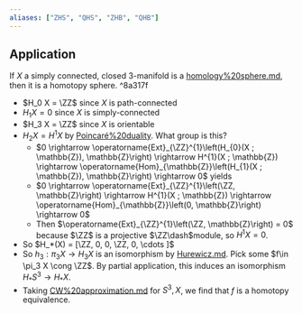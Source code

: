 ```yaml
---
aliases: ["ZHS", "QHS", "ZHB", "QHB"]
---
```


## Application
If $X$ a simply connected, closed 3-manifold is a [homology%20sphere.md](), then it is a homotopy sphere.  ^8a317f

- $H_0 X = \ZZ$ since $X$ is path-connected
- $H_1 X = 0$ since $X$ is simply-connected
- $H_3 X = \ZZ$ since $X$ is orientable
- $H_2 X = H^1 X$ by [Poincaré%20duality](Poincaré%20duality). What group is this?
  - $0 \rightarrow \operatorname{Ext}_{\ZZ}^{1}\left(H_{0}(X ; \mathbb{Z}), \mathbb{Z}\right) \rightarrow H^{1}(X ; \mathbb{Z}) \rightarrow \operatorname{Hom}_{\mathbb{Z}}\left(H_{1}(X ; \mathbb{Z}), \mathbb{Z}\right) \rightarrow 0$ yields
  - $0 \rightarrow \operatorname{Ext}_{\ZZ}^{1}\left(\ZZ, \mathbb{Z}\right) \rightarrow H^{1}(X ; \mathbb{Z}) \rightarrow \operatorname{Hom}_{\mathbb{Z}}\left(0, \mathbb{Z}\right) \rightarrow 0$
  - Then $\operatorname{Ext}_{\ZZ}^{1}\left(\ZZ, \mathbb{Z}\right) = 0$ because $\ZZ$ is a projective $\ZZ\dash$module, so $H^1 X = 0$.
- So $H_*(X) = [\ZZ, 0, 0, \ZZ, 0, \cdots ]$
- So $h_3: \pi_3 X \to H_3 X$ is an isomorphism by [Hurewicz.md](../Hurewicz.md). Pick some $f\in \pi_3 X \cong \ZZ$. By partial application, this induces an isomorphism $H_* S^3 \to H_* X$.
- Taking [CW%20approximation.md](../CW%20approximation.md) for $S^3, X$, we find that $f$ is a homotopy equivalence.